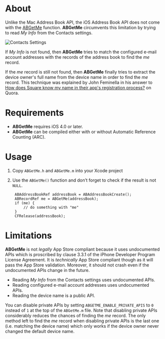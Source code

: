 About
=====

Unlike the Mac Address Book API, the iOS Address Book API does not come with the [ABGetMe](http://developer.apple.com/library/mac/documentation/userexperience/Reference/AddressBook/C/ABAddressBookRef/Reference/reference.html#//apple_ref/c/func/ABGetMe) function. **ABGetMe** circumvents this limitation by trying to read *My Info* from the Contacts settings.

![Contacts Settings](https://raw.github.com/0xced/ABGetMe/master/MyInfo.png "My Info")

If *My Info* is not found, then **ABGetMe** tries to match the configured e-mail account addresses with the records of the address book to find the *me* record.

If the *me* record is still not found, then **ABGetMe** finally tries to extract the device owner's full name from the device name in order to find the *me* record. This technique was explained by John Feminella in his answer to [How does Square know my name in their app's registration process?](http://www.quora.com/Square-company/How-does-Square-know-my-name-in-their-apps-registration-process/answer/John-Feminella) on Quora.

Requirements
============
* **ABGetMe** requires iOS 4.0 or later.
* **ABGetMe** can be compiled either with or without Automatic Reference Counting (ARC).

Usage
=====

1. Copy `ABGetMe.h` and `ABGetMe.m` into your Xcode project
2. Use the `ABGetMe()` function and don’t forget to check if the result is not `NULL`.

		ABAddressBookRef addressBook = ABAddressBookCreate();
		ABRecordRef me = ABGetMe(addressBook);
		if (me) {
			// do something with "me"
		}	
		CFRelease(addressBook);

Limitations
===========

**ABGetMe** is not *legally* App Store compliant because it uses undocumented APIs which is proscribed by clause 3.3.1 of the iPhone Developer Program License Agreement. It is *technically* App Store compliant though as it will pass the App Store validation. Moreover, it should not crash even if the undocumented APIs change in the future.

* Reading *My Info* from the Contacts settings uses undocumented APIs.
* Reading configured e-mail account addresses uses undocumented APIs.
* Reading the device name is a public API.

You can disable private APIs by setting `ABGETME_ENABLE_PRIVATE_APIS` to `0` instead of `1` at the top of the `ABGetMe.m` file. Note that disabling private APIs considerably reduces the chances of finding the *me* record. The only method left to find the *me* record when disabling private APIs is the last one (i.e. matching the device name) which only works if the device owner never changed the default device name.
